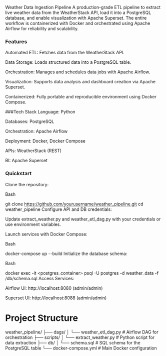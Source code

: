 Weather Data Ingestion Pipeline
A production-grade ETL pipeline to extract live weather data from the WeatherStack API, load it into a PostgreSQL database, and enable visualization with Apache Superset. The entire workflow is containerized with Docker and orchestrated using Apache Airflow for reliability and scalability.

### Features
Automated ETL: Fetches data from the WeatherStack API.

Data Storage: Loads structured data into a PostgreSQL table.

Orchestration: Manages and schedules data jobs with Apache Airflow.

Visualization: Supports data analysis and dashboard creation via Apache Superset.

Containerized: Fully portable and reproducible environment using Docker Compose.

###Tech Stack
Language: Python

Databases: PostgreSQL

Orchestration: Apache Airflow

Deployment: Docker, Docker Compose

APIs: WeatherStack (REST)

BI: Apache Superset

### Quickstart
Clone the repository:

Bash

git clone https://github.com/yourusername/weather_pipeline.git
cd weather_pipeline
Configure API and DB credentials:

Update extract_weather.py and weather_etl_dag.py with your credentials or use environment variables.

Launch services with Docker Compose:

Bash

docker-compose up --build
Initialize the database schema:

Bash

docker exec -it <postgres_container> psql -U postgres -d weather_data -f /db/schema.sql
Access Services:

Airflow UI: http://localhost:8080 (admin/admin)

Superset UI: http://localhost:8088 (admin/admin)

# Project Structure
weather_pipeline/
├── dags/
│ └── weather_etl_dag.py # Airflow DAG for orchestration
├── scripts/
│ └── extract_weather.py # Python script for data extraction
├── db/
│ └── schema.sql # SQL schema for the PostgreSQL table
└── docker-compose.yml # Main Docker configuration